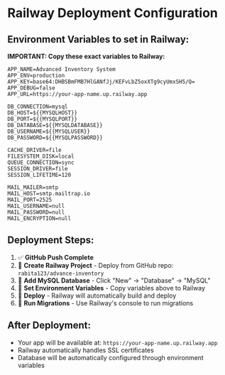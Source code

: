 # Railway Deployment Configuration

## Environment Variables to set in Railway:

**IMPORTANT: Copy these exact variables to Railway:**

```env
APP_NAME=Advanced Inventory System
APP_ENV=production
APP_KEY=base64:DHBSBmFMB7HlGANfJj/KEFvLbZ5oxXTg9cyUmxSH5/Q=
APP_DEBUG=false
APP_URL=https://your-app-name.up.railway.app

DB_CONNECTION=mysql
DB_HOST=${{MYSQLHOST}}
DB_PORT=${{MYSQLPORT}}
DB_DATABASE=${{MYSQLDATABASE}}
DB_USERNAME=${{MYSQLUSER}}
DB_PASSWORD=${{MYSQLPASSWORD}}

CACHE_DRIVER=file
FILESYSTEM_DISK=local
QUEUE_CONNECTION=sync
SESSION_DRIVER=file
SESSION_LIFETIME=120

MAIL_MAILER=smtp
MAIL_HOST=smtp.mailtrap.io
MAIL_PORT=2525
MAIL_USERNAME=null
MAIL_PASSWORD=null
MAIL_ENCRYPTION=null
```

## Deployment Steps:

1. ✅ **GitHub Push Complete**
2. 🔄 **Create Railway Project** - Deploy from GitHub repo: `rabita123/advance-inventory`
3. 🔄 **Add MySQL Database** - Click "New" → "Database" → "MySQL"
4. 🔄 **Set Environment Variables** - Copy variables above to Railway
5. 🔄 **Deploy** - Railway will automatically build and deploy
6. 🔄 **Run Migrations** - Use Railway's console to run migrations

## After Deployment:

- Your app will be available at: `https://your-app-name.up.railway.app`
- Railway automatically handles SSL certificates
- Database will be automatically configured through environment variables
